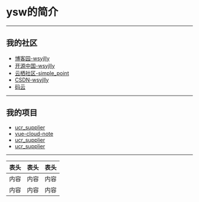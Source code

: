 # ysw的简介
---------
## 我的社区
- [博客园-wsyjlly](https://www.cnblogs.com/wsyjlly "wsyjlly")
- [开源中国-wsyjlly](https://my.oschina.net/wsyjlly "wsyjlly")
- [云栖社区-simple_point](https://yq.aliyun.com/users/xrbvq3ldlqeeq "simple_point")
- [CSDN-wsyjlly](https://blog.csdn.net/qq_39743981 "wsyjlly")
- [码云](https://gitee.com/wsyjlly "wsyjlly")
---------
## 我的项目
- [ucr_supplier](wsyjlly.github.io/ucr_supplier/login.html)
- [vue-cloud-note](wsyjlly.github.io/vue-cloud-note/dist/index.html)
- [ucr_supplier](wsyjlly.github.io/ucr_supplier/index.html)
- [ucr_supplier](wsyjlly.github.io/ucr_supplier/index.html)

---------

表头|表头|表头
---|:--:|---:
内容|内容|内容
内容|内容|内容
